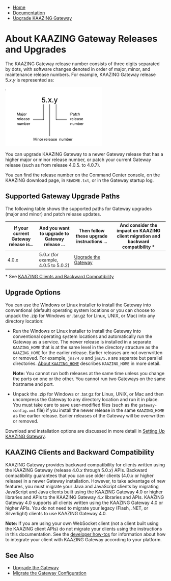 -   [Home](../../index.md)
-   [Documentation](../index.md)
-   [Upgrade KAAZING Gateway](../index.md#security)

About KAAZING Gateway Releases and Upgrades
==================================================================================================

The KAAZING Gateway release number consists of three digits separated by dots, with software changes denoted in order of major, minor, and maintenance release numbers. For example, KAAZING Gateway release 5.*x*.*y* is represented as:

![](../images/releaseno.png)

You can upgrade KAAZING Gateway to a newer Gateway release that has a higher major or minor release number, or patch your current Gateway release (such as from release 4.0.5. to 4.0.7).

You can find the release number on the Command Center console, on the KAAZING download page, in `README.txt`, or in the Gateway startup log.

Supported Gateway Upgrade Paths
-----------------------------------------------------------------

The following table shows the supported paths for Gateway upgrades (major and minor) and patch release updates.

| If your current Gateway release is... | And you want to upgrade to Gateway release ... | Then follow these upgrade instructions ...              | And consider the impact on KAAZING client migration and backward compatibility \*               |
|---------------------------------------|------------------------------------------------|---------------------------------------------------------|-------------------------------------------------------------------------------------------------|
| 4.0.x               | 5.0.*x* (for example, 4.0.5 to 5.0.2)         | [Upgrade the Gateway](o_upgrade.md)                     |                                                                                                 | |

\* See [KAAZING Clients and Backward Compatibility](#kaazing-clients-and-backward-compatibility)

Upgrade Options
--------------------------------------------

You can use the Windows or Linux installer to install the Gateway into conventional (default) operating system locations or you can choose to unpack the .zip for Windows or .tar.gz for Linux, UNIX, or Mac) into any directory location:

-   Run the Windows or Linux installer to install the Gateway into conventional operating system locations and automatically run the Gateway as a service. The newer release is installed in a separate `KAAZING_HOME` that is at the same level in the directory structure as the `KAAZING_HOME` for the earlier release. Earlier releases are not overwritten or removed. For example, `jms/4.0` and `jms/5.0` are separate but parallel directories. [About `KAAZING_HOME`](../about/about.md#about-kaazing_home) describes `KAAZING_HOME` in more detail.

    **Note:** You cannot run both releases at the same time unless you change the ports on one or the other. You cannot run two Gateways on the same hostname and port.
-   Unpack the .zip for Windows or .tar.gz for Linux, UNIX, or Mac and then uncompress the Gateway to any directory location and run it in place. You must take care to save user-modified files (such as the `gateway-config.xml` file) if you install the newer release in the same `KAAZING_HOME` as the earlier release. Earlier releases of the Gateway will be overwritten or removed.

Download and installation options are discussed in more detail in [Setting Up KAAZING Gateway](../about/setup-guide.md).

KAAZING Clients and Backward Compatibility
------------------------------------------------------------------------------

KAAZING Gateway provides backward compatibility for clients written using the KAAZING Gateway (release 4.0.*x* through 5.0.*x*) APIs. Backward compatibility guarantees that you can use older clients (4.0.*x* or higher release) in a newer Gateway installation. However, to take advantage of new features, you must migrate your Java and JavaScript clients by migrating JavaScript and Java clients built using the KAAZING Gateway 4.0 or higher libraries and APIs to the KAAZING Gateway 4.*x* libraries and APIs. KAAZING Gateway 4.0 supports all clients written using the KAAZING Gateway 4.0 or higher APIs. You do not need to migrate your legacy (Flash, .NET, or Silverlight) clients to use KAAZING Gateway 4.0.

**Note:** If you are using your own WebSocket client (not a client built using the KAAZING client APIs) do not migrate your clients using the instructions in this documentation. See the [developer how-tos](../index.md) for information about how to integrate your client with KAAZING Gateway according to your platform.

See Also
------------------------------

-   [Upgrade the Gateway](o_upgrade.md)
-   [Migrate the Gateway Configuration](p_migrate_gwconfig.md)

